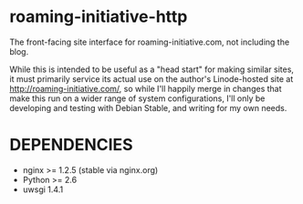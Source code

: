roaming-initiative-http
=======================

The front-facing site interface for roaming-initiative.com, not including the blog.

While this is intended to be useful as a "head start" for making similar sites,
it must primarily service its actual use on the author's Linode-hosted site at
http://roaming-initiative.com/, so while I'll happily merge in changes that
make this run on a wider range of system configurations, I'll only be developing
and testing with Debian Stable, and writing for my own needs.

DEPENDENCIES
============

 * nginx >= 1.2.5 (stable via nginx.org)
 * Python >= 2.6
 * uwsgi 1.4.1
